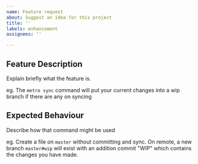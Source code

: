 ```yaml
---
name: Feature request
about: Suggest an idea for this project
title: ''
labels: enhancement
assignees: ''

---
```


## Feature Description
Explain briefly what the feature is.

eg. The `metro sync` command will put your current changes into a wip branch if there are any on syncing

## Expected Behaviour
Describe how that command might be used

eg. Create a file on `master` without committing and sync. On remote, a new branch `master#wip` will exist with an addition commit "WIP" which contains the changes you have made.
